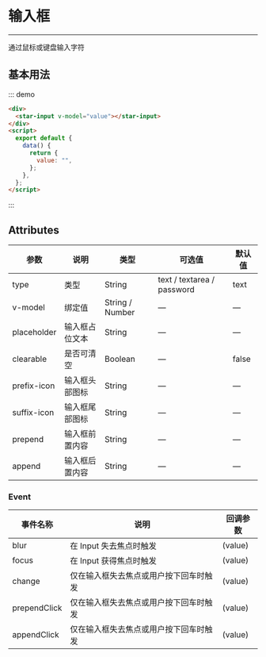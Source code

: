 # 输入框

---

通过鼠标或键盘输入字符

## 基本用法

<div class="dome-alert demo-block">
   <star-input
    v-model="value"
    ></star-input>
</div>
<script>
  export default{
    data () {
        return {
          value: '',
        }
    }
  }
</script>

::: demo

```html
<div>
  <star-input v-model="value"></star-input>
</div>
<script>
  export default {
    data() {
      return {
        value: "",
      };
    },
  };
</script>
```

:::

## Attributes

| 参数        | 说明           | 类型            | 可选值                     | 默认值 |
| ----------- | -------------- | --------------- | -------------------------- | ------ |
| type        | 类型           | String          | text / textarea / password | text   |
| v-model     | 绑定值         | String / Number | —                          | —      |
| placeholder | 输入框占位文本 | String          | —                          | —      |
| clearable   | 是否可清空     | Boolean         | —                          | false  |
| prefix-icon | 输入框头部图标 | String          | —                          | —      |
| suffix-icon | 输入框尾部图标 | String          | —                          | —      |
| prepend     | 输入框前置内容 | String          | —                          | —      |
| append      | 输入框后置内容 | String          | —                          | —      |

### Event

| 事件名称     | 说明                                   | 回调参数 |
| ------------ | -------------------------------------- | -------- |
| blur         | 在 Input 失去焦点时触发                | (value)  |
| focus        | 在 Input 获得焦点时触发                | (value)  |
| change       | 仅在输入框失去焦点或用户按下回车时触发 | (value)  |
| prependClick | 仅在输入框失去焦点或用户按下回车时触发 | (value)  |
| appendClick  | 仅在输入框失去焦点或用户按下回车时触发 | (value)  |
